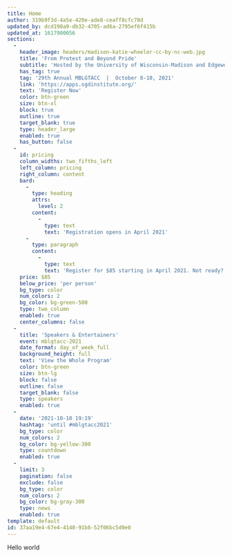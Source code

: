 ```yaml
---
title: Home
author: 319b9f3d-4a5e-420e-ade8-ceaff8cfc78d
updated_by: dcd190a9-db32-4705-ad6a-2795ef6f415b
updated_at: 1617900056
sections:
  -
    header_image: headers/madison-katie-wheeler-cc-by-nc-web.jpg
    title: 'From Protest and Beyond Pride'
    subtitle: 'Hosted by the University of Wisconsin-Madison and Edgewood College communities in Madison, Wisconsin'
    has_tag: true
    tag: '29th Annual MBLGTACC  |  October 8-10, 2021'
    link: 'https://apps.sgdinstitute.org/'
    text: 'Register Now'
    color: btn-green
    size: btn-xl
    block: true
    outline: true
    target_blank: true
    type: header_large
    enabled: true
    has_button: false
  -
    id: pricing
    column_widths: two_fifths_left
    left_column: pricing
    right_column: content
    bard:
      -
        type: heading
        attrs:
          level: 2
        content:
          -
            type: text
            text: 'Registration opens in April 2021'
      -
        type: paragraph
        content:
          -
            type: text
            text: 'Register for $85 starting in April 2021. Not ready? No problem! Registration will be available until 11:59 p.m. CT on October 1. If you don''t register in advance, you can still attend by registering on site for $100.'
    price: $85
    below_price: 'per person'
    bg_type: color
    num_colors: 2
    bg_color: bg-green-500
    type: two_column
    enabled: true
    center_columns: false
  -
    title: 'Speakers & Entertainers'
    event: mblgtacc-2021
    date_format: day_of_week_full
    background_height: full
    text: 'View the Whole Program'
    color: btn-green
    size: btn-lg
    block: false
    outline: false
    target_blank: false
    type: speakers
    enabled: true
  -
    date: '2021-10-10 19:19'
    hashtag: 'until #mblgtacc2021'
    bg_type: color
    num_colors: 2
    bg_color: bg-yellow-300
    type: countdown
    enabled: true
  -
    limit: 3
    pagination: false
    exclude: false
    bg_type: color
    num_colors: 2
    bg_color: bg-gray-300
    type: news
    enabled: true
template: default
id: 37aa19e4-67e4-4140-91b8-52f06bc5d0e0
---
```

Hello world
